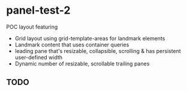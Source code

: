 # panel-test-2

POC layout featuring
* Grid layout using grid-template-areas for landmark elements
* Landmark content that uses container queries
* leading pane that's resizable, collapsible, scrolling & has persistent user-defined width
* Dynamic number of resizable, scrollable trailing panes

## TODO